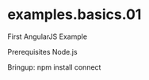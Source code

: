 # examples.basics.01
First AngularJS Example

Prerequisites
  Node.js
  
Bringup:
  npm install connect
